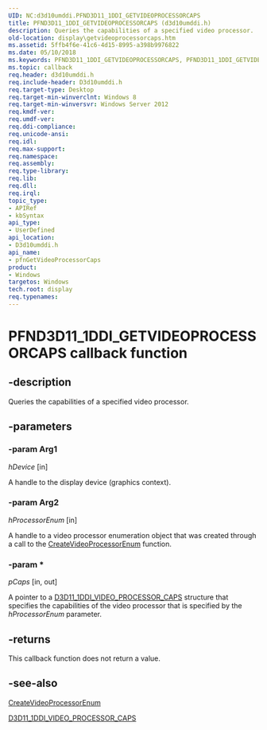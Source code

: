 ```yaml
---
UID: NC:d3d10umddi.PFND3D11_1DDI_GETVIDEOPROCESSORCAPS
title: PFND3D11_1DDI_GETVIDEOPROCESSORCAPS (d3d10umddi.h)
description: Queries the capabilities of a specified video processor.
old-location: display\getvideoprocessorcaps.htm
ms.assetid: 5ffb4f6e-41c6-4d15-8995-a398b9976822
ms.date: 05/10/2018
ms.keywords: PFND3D11_1DDI_GETVIDEOPROCESSORCAPS, PFND3D11_1DDI_GETVIDEOPROCESSORCAPS callback, d3d10umddi/pfnGetVideoProcessorCaps, display.getvideoprocessorcaps, pfnGetVideoProcessorCaps, pfnGetVideoProcessorCaps callback function [Display Devices]
ms.topic: callback
req.header: d3d10umddi.h
req.include-header: D3d10umddi.h
req.target-type: Desktop
req.target-min-winverclnt: Windows 8
req.target-min-winversvr: Windows Server 2012
req.kmdf-ver: 
req.umdf-ver: 
req.ddi-compliance: 
req.unicode-ansi: 
req.idl: 
req.max-support: 
req.namespace: 
req.assembly: 
req.type-library: 
req.lib: 
req.dll: 
req.irql: 
topic_type:
- APIRef
- kbSyntax
api_type:
- UserDefined
api_location:
- D3d10umddi.h
api_name:
- pfnGetVideoProcessorCaps
product:
- Windows
targetos: Windows
tech.root: display
req.typenames: 
---
```


# PFND3D11_1DDI_GETVIDEOPROCESSORCAPS callback function


## -description


Queries the capabilities of a specified video processor.


## -parameters




### -param Arg1

*hDevice* [in]

A handle to the display device (graphics context).

### -param Arg2

*hProcessorEnum* [in]

A handle to a video processor enumeration object that was created through a call to the <a href="https://msdn.microsoft.com/38c27502-7e8a-45a1-8a7c-315300502480">CreateVideoProcessorEnum</a> function.

### -param *

*pCaps* [in, out]

A pointer to a <a href="https://msdn.microsoft.com/library/windows/hardware/hh450968">D3D11_1DDI_VIDEO_PROCESSOR_CAPS</a> structure that specifies the capabilities of the video processor that is specified by the <i>hProcessorEnum</i> parameter.


## -returns



This callback function does not return a value.




## -see-also




<a href="https://msdn.microsoft.com/38c27502-7e8a-45a1-8a7c-315300502480">CreateVideoProcessorEnum</a>



<a href="https://msdn.microsoft.com/library/windows/hardware/hh450968">D3D11_1DDI_VIDEO_PROCESSOR_CAPS</a>
 

 

